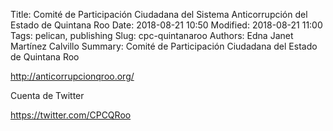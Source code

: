 Title: Comité de Participación Ciudadana del Sistema Anticorrupción del Estado de Quintana Roo
Date: 2018-08-21 10:50
Modified: 2018-08-21 11:00
Tags: pelican, publishing
Slug: cpc-quintanaroo
Authors: Edna Janet Martínez Calvillo
Summary: Comité de Participación Ciudadana del Estado de Quintana Roo

<http://anticorrupcionqroo.org/>

Cuenta de Twitter

<https://twitter.com/CPCQRoo>
 
